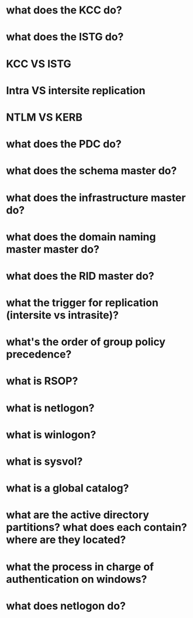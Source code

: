 # what does the KCC do?
# what does the ISTG do?
# KCC VS ISTG
# Intra VS intersite replication
# NTLM VS KERB
# what does the PDC do?
# what does the schema master do?
# what does the infrastructure master do?
# what does the domain naming master master do?
# what does the RID master do?
# what the trigger for replication (intersite vs intrasite)?
# what's the order of group policy precedence?
# what is RSOP?
# what is netlogon?
# what is winlogon?
# what is sysvol?
# what is a global catalog?
# what are the active directory partitions? what does each contain? where are they located?
# what the process in charge of authentication on windows?
# what does netlogon do?